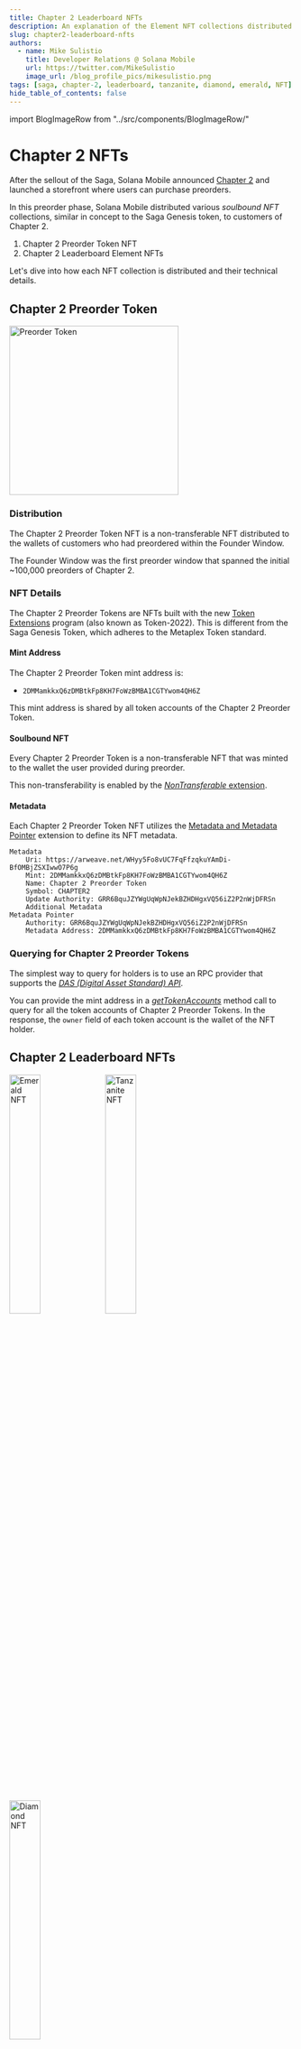 ```yaml
---
title: Chapter 2 Leaderboard NFTs
description: An explanation of the Element NFT collections distributed to Chapter 2 Leaderboard users.
slug: chapter2-leaderboard-nfts
authors:
  - name: Mike Sulistio
    title: Developer Relations @ Solana Mobile
    url: https://twitter.com/MikeSulistio
    image_url: /blog_profile_pics/mikesulistio.png
tags: [saga, chapter-2, leaderboard, tanzanite, diamond, emerald, NFT]
hide_table_of_contents: false
---
```


import BlogImageRow from "../src/components/BlogImageRow/"

# Chapter 2 NFTs

After the sellout of the Saga, Solana Mobile announced [Chapter 2](https://two.solanamobile.com) and launched a storefront where users can purchase preorders.

In this preorder phase, Solana Mobile distributed various _soulbound NFT_ collections, similar in concept to the Saga Genesis token, to customers of Chapter 2.

1. Chapter 2 Preorder Token NFT
2. Chapter 2 Leaderboard Element NFTs

Let's dive into how each NFT collection is distributed and their technical details.

## Chapter 2 Preorder Token

<BlogImageRow>
  <img src="/blog_imgs/chapter2-preorder-token.jpeg" alt="Preorder Token" width="300" />
</BlogImageRow>

### Distribution

The Chapter 2 Preorder Token NFT is a non-transferable NFT distributed to the wallets of customers who had preordered within the Founder Window.

The Founder Window was the first preorder window that spanned the initial ~100,000 preorders of Chapter 2.

### NFT Details

The Chapter 2 Preorder Tokens are NFTs built with the new [Token Extensions](https://solana.com/developers/guides/token-extensions/getting-started) program (also known as Token-2022). This is different from the Saga Genesis Token, which adheres to the Metaplex Token standard.

#### Mint Address

The Chapter 2 Preorder Token mint address is:

- `2DMMamkkxQ6zDMBtkFp8KH7FoWzBMBA1CGTYwom4QH6Z`

This mint address is shared by all token accounts of the Chapter 2 Preorder Token.

#### Soulbound NFT

Every Chapter 2 Preorder Token is a non-transferable NFT that was minted to the wallet the user provided during preorder.

This non-transferability is enabled by the [_NonTransferable_ extension](https://solana.com/developers/guides/token-extensions/non-transferable).

#### Metadata

Each Chapter 2 Preorder Token NFT utilizes the [Metadata and Metadata Pointer](https://solana.com/developers/guides/token-extensions/metadata-pointer) extension to define
its NFT metadata.

```
Metadata
    Uri: https://arweave.net/WHyy5Fo8vUC7FqFfzqkuYAmDi-BfOMBjZSXIwwO7P6g
    Mint: 2DMMamkkxQ6zDMBtkFp8KH7FoWzBMBA1CGTYwom4QH6Z
    Name: Chapter 2 Preorder Token
    Symbol: CHAPTER2
    Update Authority: GRR6BquJZYWgUqWpNJekBZHDHgxVQ56iZ2P2nWjDFRSn
    Additional Metadata
Metadata Pointer
    Authority: GRR6BquJZYWgUqWpNJekBZHDHgxVQ56iZ2P2nWjDFRSn
    Metadata Address: 2DMMamkkxQ6zDMBtkFp8KH7FoWzBMBA1CGTYwom4QH6Z
```

### Querying for Chapter 2 Preorder Tokens

The simplest way to query for holders is to use an RPC provider that supports the _[DAS (Digital Asset Standard) API](https://github.com/metaplex-foundation/digital-asset-standard-api)_.

You can provide the mint address in a [_getTokenAccounts_](https://docs.helius.dev/compression-and-das-api/digital-asset-standard-das-api/get-token-accounts) method call to query for all the token accounts of Chapter 2 Preorder Tokens. In the response, the `owner` field of each token account is the wallet of the NFT holder.

## Chapter 2 Leaderboard NFTs

<BlogImageRow>
  <img src="/blog_imgs/emerald-nft.jpeg" alt="Emerald NFT" width="33%" />
  <img src="/blog_imgs/tanzanite-nft.jpeg" alt="Tanzanite NFT" width="33%" /> 
  <img src="/blog_imgs/diamond-nft.jpeg" alt="Diamond NFT" width="33%" />
</BlogImageRow>

### Distribution

The Chapter 2 preorder phase also launched with a referral system where users could refer others to purchase a preorder. The top 1500 users with the most referrals are displayed and ranked on the [Chapter 2 Leaderboard](https://two.solanamobile.com/leaderboard). There were 2 snapshots taken that captured the top 1500 leaderboard ranks at a given time.

The 3 collections of Element NFTs were created to be distributed to these top 1500 leaderboard users at each snapshot.

- The _Emerald NFT_ was available to claim by the top 1500 during the **first snapshot**.
- The _Tanzanite NFT_ was available to claim by the top 1500 during the **second snapshot**.
- The _Diamond NFT_ was available to claim by the top 1500 of **all time**.

Within each collection, the NFTs are separated by tiers of ranking `1-50`, `51-500`, and `501-1500`. For example, a user can own an Emerald NFT that is rank `501-1500` and also
own a Tanzanite NFT that has rank `51-500`.

### NFT Details

### Emerald NFT

#### Distribution

### Emerald NFT

### Emerald NFT
